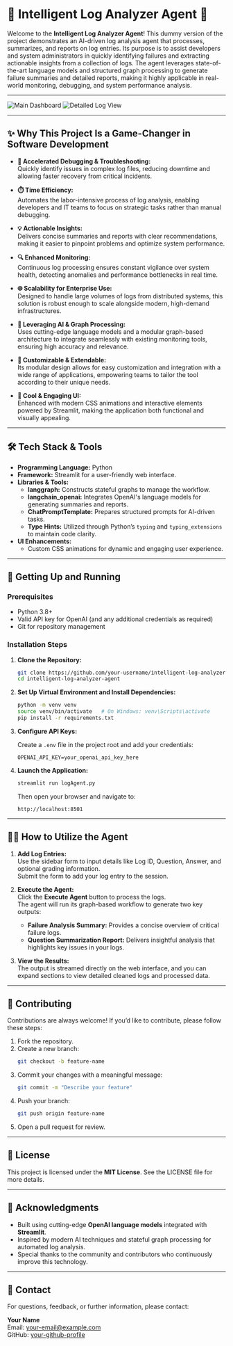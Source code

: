 # 🤖 Intelligent Log Analyzer Agent 🤖

Welcome to the **Intelligent Log Analyzer Agent**! This dummy version of the project demonstrates an AI-driven log analysis agent that processes, summarizes, and reports on log entries. Its purpose is to assist developers and system administrators in quickly identifying failures and extracting actionable insights from a collection of logs. The agent leverages state-of-the-art language models and structured graph processing to generate failure summaries and detailed reports, making it highly applicable in real-world monitoring, debugging, and system performance analysis.

---

![Main Dashboard](https://github.com/Hetav01/Intelligent-Log-Analyzer-Using-Langgraph/blob/main/UI1.png)
![Detailed Log View](https://github.com/Hetav01/Intelligent-Log-Analyzer-Using-Langgraph/blob/main/UI2.png)

---

## ✨ Why This Project Is a Game-Changer in Software Development

- **🚀 Accelerated Debugging & Troubleshooting:**  
  Quickly identify issues in complex log files, reducing downtime and allowing faster recovery from critical incidents.

- **⏱️ Time Efficiency:**  
  Automates the labor-intensive process of log analysis, enabling developers and IT teams to focus on strategic tasks rather than manual debugging.

- **💡 Actionable Insights:**  
  Delivers concise summaries and reports with clear recommendations, making it easier to pinpoint problems and optimize system performance.

- **🔍 Enhanced Monitoring:**  
  Continuous log processing ensures constant vigilance over system health, detecting anomalies and performance bottlenecks in real time.

- **🌐 Scalability for Enterprise Use:**  
  Designed to handle large volumes of logs from distributed systems, this solution is robust enough to scale alongside modern, high-demand infrastructures.

- **🤖 Leveraging AI & Graph Processing:**  
  Uses cutting-edge language models and a modular graph-based architecture to integrate seamlessly with existing monitoring tools, ensuring high accuracy and relevance.

- **🔧 Customizable & Extendable:**  
  Its modular design allows for easy customization and integration with a wide range of applications, empowering teams to tailor the tool according to their unique needs.

- **🎨 Cool & Engaging UI:**  
  Enhanced with modern CSS animations and interactive elements powered by Streamlit, making the application both functional and visually appealing.

---

## 🛠️ Tech Stack & Tools

- **Programming Language:** Python
- **Framework:** Streamlit for a user-friendly web interface.
- **Libraries & Tools:**
  - **langgraph:** Constructs stateful graphs to manage the workflow.
  - **langchain_openai:** Integrates OpenAI's language models for generating summaries and reports.
  - **ChatPromptTemplate:** Prepares structured prompts for AI-driven tasks.
  - **Type Hints:** Utilized through Python’s `typing` and `typing_extensions` to maintain code clarity.
- **UI Enhancements:**
  - Custom CSS animations for dynamic and engaging user experience.

---

## 🚀 Getting Up and Running

### **Prerequisites**

- Python 3.8+  
- Valid API key for OpenAI (and any additional credentials as required)  
- Git for repository management

### **Installation Steps**

1. **Clone the Repository:**

    ```bash
    git clone https://github.com/your-username/intelligent-log-analyzer-agent.git
    cd intelligent-log-analyzer-agent
    ```

2. **Set Up Virtual Environment and Install Dependencies:**

    ```bash
    python -m venv venv
    source venv/bin/activate   # On Windows: venv\Scripts\activate
    pip install -r requirements.txt
    ```

3. **Configure API Keys:**

    Create a `.env` file in the project root and add your credentials:

    ```env
    OPENAI_API_KEY=your_openai_api_key_here
    ```

4. **Launch the Application:**

    ```bash
    streamlit run logAgent.py
    ```

   Then open your browser and navigate to:

    ```
    http://localhost:8501
    ```

---

## 🧑‍💻 How to Utilize the Agent

1. **Add Log Entries:**  
   Use the sidebar form to input details like Log ID, Question, Answer, and optional grading information.  
   Submit the form to add your log entry to the session.

2. **Execute the Agent:**  
   Click the **Execute Agent** button to process the logs.  
   The agent will run its graph-based workflow to generate two key outputs:
   - **Failure Analysis Summary:** Provides a concise overview of critical failure logs.
   - **Question Summarization Report:** Delivers insightful analysis that highlights key issues in your logs.

3. **View the Results:**  
   The output is streamed directly on the web interface, and you can expand sections to view detailed cleaned logs and processed data.

---

## 🤝 Contributing

Contributions are always welcome! If you’d like to contribute, please follow these steps:

1. Fork the repository.
2. Create a new branch:
    ```bash
    git checkout -b feature-name
    ```
3. Commit your changes with a meaningful message:
    ```bash
    git commit -m "Describe your feature"
    ```
4. Push your branch:
    ```bash
    git push origin feature-name
    ```
5. Open a pull request for review.

---

## 📄 License

This project is licensed under the **MIT License**. See the LICENSE file for more details.

---

## 🙌 Acknowledgments

- Built using cutting-edge **OpenAI language models** integrated with **Streamlit**.
- Inspired by modern AI techniques and stateful graph processing for automated log analysis.
- Special thanks to the community and contributors who continuously improve this technology.

---

## 📧 Contact

For questions, feedback, or further information, please contact:

**Your Name**  
Email: [your-email@example.com](mailto:your-email@example.com)  
GitHub: [your-github-profile](https://github.com/your-github-profile)
